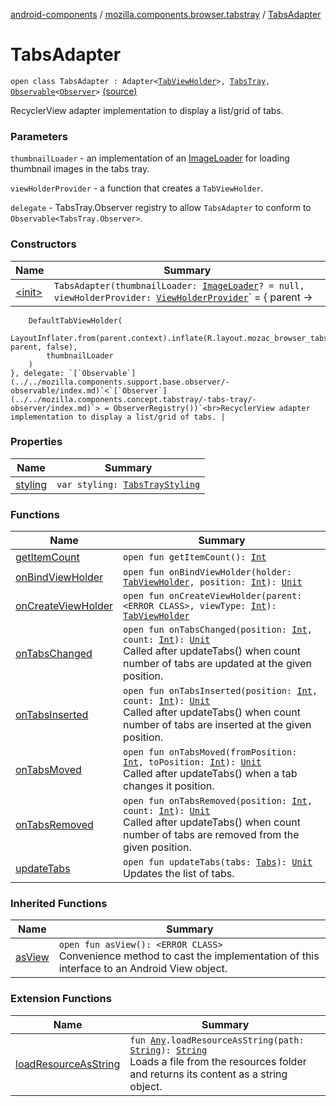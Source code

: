 [android-components](../../index.md) / [mozilla.components.browser.tabstray](../index.md) / [TabsAdapter](./index.md)

# TabsAdapter

`open class TabsAdapter : Adapter<`[`TabViewHolder`](../-tab-view-holder/index.md)`>, `[`TabsTray`](../../mozilla.components.concept.tabstray/-tabs-tray/index.md)`, `[`Observable`](../../mozilla.components.support.base.observer/-observable/index.md)`<`[`Observer`](../../mozilla.components.concept.tabstray/-tabs-tray/-observer/index.md)`>` [(source)](https://github.com/mozilla-mobile/android-components/blob/master/components/browser/tabstray/src/main/java/mozilla/components/browser/tabstray/TabsAdapter.kt#L29)

RecyclerView adapter implementation to display a list/grid of tabs.

### Parameters

`thumbnailLoader` - an implementation of an [ImageLoader](../../mozilla.components.support.images.loader/-image-loader/index.md) for loading thumbnail images in the tabs tray.

`viewHolderProvider` - a function that creates a `TabViewHolder`.

`delegate` - TabsTray.Observer registry to allow `TabsAdapter` to conform to `Observable<TabsTray.Observer>`.

### Constructors

| Name | Summary |
|---|---|
| [&lt;init&gt;](-init-.md) | `TabsAdapter(thumbnailLoader: `[`ImageLoader`](../../mozilla.components.support.images.loader/-image-loader/index.md)`? = null, viewHolderProvider: `[`ViewHolderProvider`](../-view-holder-provider.md)` = { parent ->
        DefaultTabViewHolder(
            LayoutInflater.from(parent.context).inflate(R.layout.mozac_browser_tabstray_item, parent, false),
            thumbnailLoader
        )
    }, delegate: `[`Observable`](../../mozilla.components.support.base.observer/-observable/index.md)`<`[`Observer`](../../mozilla.components.concept.tabstray/-tabs-tray/-observer/index.md)`> = ObserverRegistry())`<br>RecyclerView adapter implementation to display a list/grid of tabs. |

### Properties

| Name | Summary |
|---|---|
| [styling](styling.md) | `var styling: `[`TabsTrayStyling`](../-tabs-tray-styling/index.md) |

### Functions

| Name | Summary |
|---|---|
| [getItemCount](get-item-count.md) | `open fun getItemCount(): `[`Int`](https://kotlinlang.org/api/latest/jvm/stdlib/kotlin/-int/index.html) |
| [onBindViewHolder](on-bind-view-holder.md) | `open fun onBindViewHolder(holder: `[`TabViewHolder`](../-tab-view-holder/index.md)`, position: `[`Int`](https://kotlinlang.org/api/latest/jvm/stdlib/kotlin/-int/index.html)`): `[`Unit`](https://kotlinlang.org/api/latest/jvm/stdlib/kotlin/-unit/index.html) |
| [onCreateViewHolder](on-create-view-holder.md) | `open fun onCreateViewHolder(parent: <ERROR CLASS>, viewType: `[`Int`](https://kotlinlang.org/api/latest/jvm/stdlib/kotlin/-int/index.html)`): `[`TabViewHolder`](../-tab-view-holder/index.md) |
| [onTabsChanged](on-tabs-changed.md) | `open fun onTabsChanged(position: `[`Int`](https://kotlinlang.org/api/latest/jvm/stdlib/kotlin/-int/index.html)`, count: `[`Int`](https://kotlinlang.org/api/latest/jvm/stdlib/kotlin/-int/index.html)`): `[`Unit`](https://kotlinlang.org/api/latest/jvm/stdlib/kotlin/-unit/index.html)<br>Called after updateTabs() when count number of tabs are updated at the given position. |
| [onTabsInserted](on-tabs-inserted.md) | `open fun onTabsInserted(position: `[`Int`](https://kotlinlang.org/api/latest/jvm/stdlib/kotlin/-int/index.html)`, count: `[`Int`](https://kotlinlang.org/api/latest/jvm/stdlib/kotlin/-int/index.html)`): `[`Unit`](https://kotlinlang.org/api/latest/jvm/stdlib/kotlin/-unit/index.html)<br>Called after updateTabs() when count number of tabs are inserted at the given position. |
| [onTabsMoved](on-tabs-moved.md) | `open fun onTabsMoved(fromPosition: `[`Int`](https://kotlinlang.org/api/latest/jvm/stdlib/kotlin/-int/index.html)`, toPosition: `[`Int`](https://kotlinlang.org/api/latest/jvm/stdlib/kotlin/-int/index.html)`): `[`Unit`](https://kotlinlang.org/api/latest/jvm/stdlib/kotlin/-unit/index.html)<br>Called after updateTabs() when a tab changes it position. |
| [onTabsRemoved](on-tabs-removed.md) | `open fun onTabsRemoved(position: `[`Int`](https://kotlinlang.org/api/latest/jvm/stdlib/kotlin/-int/index.html)`, count: `[`Int`](https://kotlinlang.org/api/latest/jvm/stdlib/kotlin/-int/index.html)`): `[`Unit`](https://kotlinlang.org/api/latest/jvm/stdlib/kotlin/-unit/index.html)<br>Called after updateTabs() when count number of tabs are removed from the given position. |
| [updateTabs](update-tabs.md) | `open fun updateTabs(tabs: `[`Tabs`](../../mozilla.components.concept.tabstray/-tabs/index.md)`): `[`Unit`](https://kotlinlang.org/api/latest/jvm/stdlib/kotlin/-unit/index.html)<br>Updates the list of tabs. |

### Inherited Functions

| Name | Summary |
|---|---|
| [asView](../../mozilla.components.concept.tabstray/-tabs-tray/as-view.md) | `open fun asView(): <ERROR CLASS>`<br>Convenience method to cast the implementation of this interface to an Android View object. |

### Extension Functions

| Name | Summary |
|---|---|
| [loadResourceAsString](../../mozilla.components.support.test.file/kotlin.-any/load-resource-as-string.md) | `fun `[`Any`](https://kotlinlang.org/api/latest/jvm/stdlib/kotlin/-any/index.html)`.loadResourceAsString(path: `[`String`](https://kotlinlang.org/api/latest/jvm/stdlib/kotlin/-string/index.html)`): `[`String`](https://kotlinlang.org/api/latest/jvm/stdlib/kotlin/-string/index.html)<br>Loads a file from the resources folder and returns its content as a string object. |
